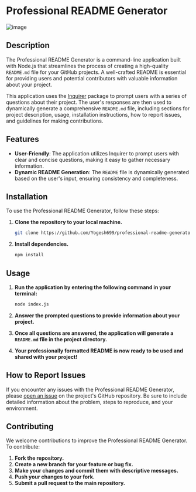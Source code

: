 # Professional README Generator

![image](https://github.com/Yogesh699/professional-readme-generator/assets/143371945/4d35e558-bff2-41ff-8da7-8ec5765cfe4c)


## Description

The Professional README Generator is a command-line application built with Node.js that streamlines the process of creating a high-quality `README.md` file for your GitHub projects. A well-crafted README is essential for providing users and potential contributors with valuable information about your project.

This application uses the [Inquirer](https://www.npmjs.com/package/inquirer) package to prompt users with a series of questions about their project. The user's responses are then used to dynamically generate a comprehensive `README.md` file, including sections for project description, usage, installation instructions, how to report issues, and guidelines for making contributions.

## Features

- **User-Friendly**: The application utilizes Inquirer to prompt users with clear and concise questions, making it easy to gather necessary information.
- **Dynamic README Generation**: The `README` file is dynamically generated based on the user's input, ensuring consistency and completeness.

## Installation

To use the Professional README Generator, follow these steps:

1. **Clone the repository to your local machine.**
    ```bash
    git clone https://github.com/Yogesh699/professional-readme-generator.git
    ```
    
2. **Install dependencies.**
    ```bash
    npm install
    ```

## Usage

1. **Run the application by entering the following command in your terminal:**
    ```bash
    node index.js
    ```

2. **Answer the prompted questions to provide information about your project.**

3. **Once all questions are answered, the application will generate a `README.md` file in the project directory.**

4. **Your professionally formatted README is now ready to be used and shared with your project!**

## How to Report Issues

If you encounter any issues with the Professional README Generator, please [open an issue](https://github.com/Yogesh699/professional-readme-generator/issues) on the project's GitHub repository. Be sure to include detailed information about the problem, steps to reproduce, and your environment.

## Contributing

We welcome contributions to improve the Professional README Generator. To contribute:

1. **Fork the repository.**
2. **Create a new branch for your feature or bug fix.**
3. **Make your changes and commit them with descriptive messages.**
4. **Push your changes to your fork.**
5. **Submit a pull request to the main repository.**
